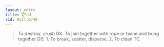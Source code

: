 ```yaml
---
layout: entry
title: སྟོར་√1
vid: Hill:0748
---
```

> To destroy, crush DK\. To join together with rope or twine and bring together DS\. 1\. To break, scatter, disperse\. 2\. To clean TC\.


